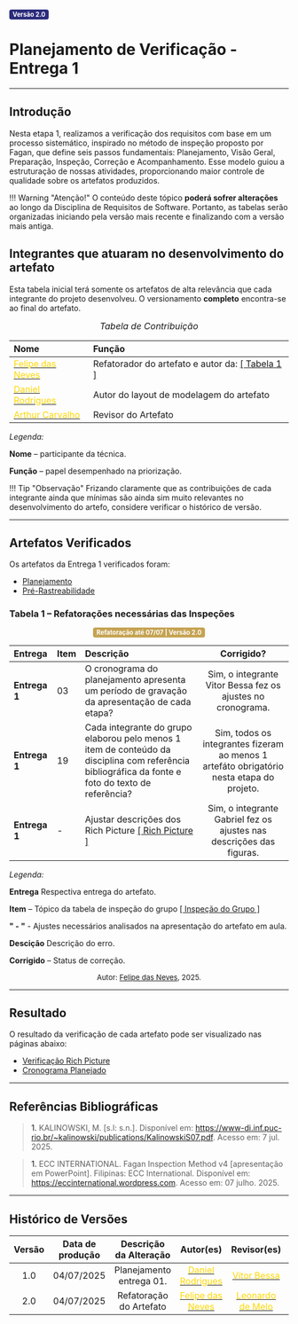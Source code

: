 <span style="background-color:#2c2c7c; color:white; font-size:0.8em; font-weight: bold; padding:2px 6px; border-radius:4px;">Versão 2.0</span>

# Planejamento de Verificação - Entrega 1

---

## Introdução

Nesta etapa 1, realizamos a verificação dos requisitos com base em um processo sistemático, inspirado no método de inspeção proposto por Fagan, que define seis passos fundamentais: Planejamento, Visão Geral, Preparação, Inspeção, Correção e Acompanhamento. Esse modelo guiou a estruturação de nossas atividades, proporcionando maior controle de qualidade sobre os artefatos produzidos.

!!! Warning "Atenção!"
    O conteúdo deste tópico **poderá sofrer alterações** ao longo da Disciplina de Requisitos de Software. Portanto, as tabelas serão organizadas iniciando pela versão mais recente e finalizando com a versão mais antiga.

## Integrantes que atuaram no desenvolvimento do artefato

Esta tabela inicial terá somente os artefatos de alta relevância que cada integrante do projeto desenvolveu. O versionamento **completo** encontra-se ao final do artefato.

<font size="3"><p style="text-align: center">_Tabela de Contribuição_</p></font>

| Nome | Função |
| :--- | :--- |
| [<span style="color:gold;">Felipe das Neves</span>](https://github.com/FelipeFreire-gf) | Refatorador do artefato e autor da: [[ Tabela 1 ]](https://requisitos-de-software.github.io/2025.1-CelularSeguro/documento-verificacao/Entregas/Entrega-1/planejamento-entrega1/#tabela-1-refatoracoes-necessarias-das-inspecoes)|
| [<span style="color:gold;">Daniel Rodrigues</span>](https://github.com/zDrNz) | Autor do layout de modelagem do artefato |
| [<span style="color:gold;">Arthur Carvalho</span>](https://github.com/arthurlleite) | Revisor do Artefato |

*Legenda:* 

**Nome** – participante da técnica. 

**Função** – papel desempenhado na priorização. 

!!! Tip "Observação"
    Frizando claramente que as contribuições de cada integrante ainda que mínimas são ainda sim muito relevantes no desenvolvimento do artefo, considere verificar o histórico de versão. 

---

## Artefatos Verificados

Os artefatos da Entrega 1 verificados foram:

- <a href = https://requisitos-de-software.github.io/2025.1-CelularSeguro/documento-planejamento/documento-planejamento> Planejamento </a>
- <a href = https://requisitos-de-software.github.io/2025.1-CelularSeguro/documento-pre-rastreabilidade/documento-pre-rastreabilidade> Pré-Rastreabilidade </a>


### Tabela 1 – Refatorações necessárias das Inspeções

<center>
  <span style="background-color:#c5a352; color:white; font-size:0.8em; font-weight: bold; padding:2px 6px; border-radius:4px;"> Refatoração até 07/07 | Versão 2.0</span>
</center>

| Entrega | Item | Descrição | Corrigido? |
| :--- | :--- | :--- | :---: |
| **Entrega 1** | 03 | O cronograma do planejamento apresenta um período de gravação da apresentação de cada etapa? | Sim, o integrante Vitor Bessa fez os ajustes no cronograma. |
| **Entrega 1** | 19 | Cada integrante do grupo elaborou pelo menos 1 item de conteúdo da disciplina com referência bibliográfica da fonte e foto do texto de referência? | Sim, todos os integrantes fizeram ao menos 1 artefáto obrigatório nesta etapa do projeto. |
| **Entrega 1** | - | Ajustar descrições dos Rich Picture [[ Rich Picture ]](https://requisitos-de-software.github.io/2025.1-CelularSeguro/documento-pre-rastreabilidade/aplicativos_analisados/#celular-seguro)  | Sim, o integrante Gabriel fez os ajustes nas descrições das figuras. |

*Legenda:* 

**Entrega** Respectiva entrega do artefato. 

**Item** – Tópico da tabela de inspeção do grupo [[ Inspeção do Grupo ]](requisitos-de-software.github.io/2025.1-CelularSeguro/documento-inspecao/grupo/documento_inspecao_grupo/#1-introducao) 

**" - "** - Ajustes necessários analisados na apresentação do artefato em aula. 

**Descição** Descrição do erro.

**Corrigido** – Status de correção.

<font size="2"><p style="text-align: center">Autor: [Felipe das Neves](https://github.com/FelipeFreire-gf), 2025.</p></font>


---

## Resultado

O resultado da verificação de cada artefato pode ser visualizado nas páginas abaixo:

- <a href = https://requisitos-de-software.github.io/2025.1-CelularSeguro/documento-verificacao/Entregas/Entrega-1/documento-verificacao-grupo> Verificação Rich Picture </a>
- <a href = https://requisitos-de-software.github.io/2025.1-CelularSeguro/documento-planejamento/cronograma-planejado> Cronograma Planejado </a>

---

## Referências Bibliográficas

> <a id="RF1">1.</a> KALINOWSKI, M. [s.l: s.n.]. Disponível em: <https://www-di.inf.puc-rio.br/~kalinowski/publications/KalinowskiS07.pdf>. Acesso em: 7 jul. 2025.

> <a id="RF1">1.</a> ECC INTERNATIONAL. Fagan Inspection Method v4 [apresentação em PowerPoint]. Filipinas: ECC International. Disponível em: <https://eccinternational.wordpress.com>. Acesso em: 07 julho. 2025.

---

## Histórico de Versões 

| Versão | Data de produção   | Descrição da Alteração                               | Autor(es)             | Revisor(es)      |Data de Revisão |
| :----: | :----------------: | :--------------------------------------------------: | :-------------------: | :-------------:  |  :-----------: |
| 1.0  | 04/07/2025 | Planejamento entrega 01.  | [<span style="color:gold;">Daniel Rodrigues</span>](https://github.com/zDrNz)| [<span style="color:gold;">Vitor Bessa</span>](https://github.com/Bessazs) | 04/07/2025|
| 2.0  | 04/07/2025 | Refatoração do Artefato  | [<span style="color:gold;">Felipe das Neves</span>](https://github.com/FelipeFreire-gf)| [<span style="color:gold;">Leonardo de Melo</span>](https://github.com/Bessazs) | 04/07/2025|
